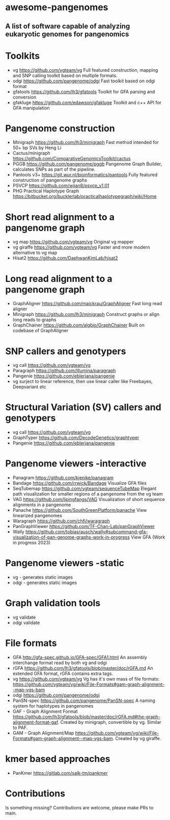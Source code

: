 # awesome-pangenomes
## A list of software capable of analyzing eukaryotic genomes for pangenomics 


# Toolkits

* vg https://github.com/vgteam/vg Full featured construction, mapping and SNP calling toolkit based on multiple formats.
* odgi https://github.com/pangenome/odgi Fast toolkit based on odgi format
* gfatools https://github.com/lh3/gfatools Toolkit for GFA parsing and conversion
* gfakluge https://github.com/edawson/gfakluge Toolkit and c++ API for GFA manipulation



# Pangenome construction

* Minigraph https://github.com/lh3/minigraph Fast method intended for 50+ bp SVs by Heng Li
* Cactus/minigraph https://github.com/ComparativeGenomicsToolkit/cactus 
* PGGB https://github.com/pangenome/pggb Pangenome Graph Builder, calculates SNPs as part of the pipeline.
* Pantools v3+ https://git.wur.nl/bioinformatics/pantools Fully featured construction of pangenome graphs
* PSVCP https://github.com/wjian8/psvcp_v1.01
* PHG Practical Haplotype Graph https://bitbucket.org/bucklerlab/practicalhaplotypegraph/wiki/Home


# Short read alignment to a pangenome graph

* vg map https://github.com/vgteam/vg Original vg mapper
* vg giraffe https://github.com/vgteam/vg Faster and more modern alternative to vg map
* Hisat2 https://github.com/DaehwanKimLab/hisat2



# Long read alignment to a pangenome graph

* GraphAligner https://github.com/maickrau/GraphAligner Fast long read aligner
* Minigraph https://github.com/lh3/minigraph Construct graphs or align long reads to graphs
* GraphChainer https://github.com/algbio/GraphChainer Built on codebase of GraphAligner



# SNP callers and genotypers

* vg call https://github.com/vgteam/vg
* Paragraph https://github.com/Illumina/paragraph
* Pangenie https://github.com/eblerjana/pangenie
* vg surject to linear reference, then use linear caller like Freebayes, Deepvariant etc



# Structural Variation (SV) callers and genotypers

* vg call https://github.com/vgteam/vg
* GraphTyper https://github.com/DecodeGenetics/graphtyper 
* Pangenie https://github.com/eblerjana/pangenie



# Pangenome viewers -interactive

* Panagram https://github.com/kjenike/panagram 
* Bandage https://github.com/rrwick/Bandage Visualize GFA files
* SeqTubemap https://github.com/vgteam/sequenceTubeMap Elegant path visualization for smaller regions of a pangenome from the vg team
* VAG https://github.com/lipingfangs/VAG Visualization of short sequence alignments in a pangenome
* Panache https://github.com/SouthGreenPlatform/panache View linearized pangenomes
* Waragraph https://github.com/chfi/waragraph
* PanGraphViewer https://github.com/TF-Chan-Lab/panGraphViewer
* Wally https://github.com/tobiasrausch/wally#subcommand-gfa-visualization-of-pan-genome-graphs-work-in-progress View GFA (Work in progress 2023)

# Pangenome viewers -static

* vg - generates static images
* odgi - generates static images


# Graph validation tools

* vg validate
* odgi validate



# File formats

* GFA http://gfa-spec.github.io/GFA-spec/GFA1.html An assembly interchange format read by both vg and odgi
* rGFA https://github.com/lh3/gfatools/blob/master/doc/rGFA.md An extended GFA format, rGFA contains extra tags.
* vg https://github.com/vgteam/vg Vg has it's own mass of file formats: https://github.com/vgteam/vg/wiki/File-Formats#gam-graph-alignment--map-vgs-bam
* odgi https://github.com/pangenome/odgi
* PanSN-spec https://github.com/pangenome/PanSN-spec A naming system for haplotypes in pangenomes
* GAF - Graph Alignment Format https://github.com/lh3/gfatools/blob/master/doc/rGFA.md#the-graph-alignment-format-gaf. Created by minigraph, convertible by vg. Similar to PAF.
* GAM - Graph Alignment/Map https://github.com/vgteam/vg/wiki/File-Formats#gam-graph-alignment--map-vgs-bam. Created by vg giraffe. 


# kmer based approaches

* PanKmer https://gitlab.com/salk-tm/pankmer



# Contributions

Is something missing? Contributions are welcome, please make PRs to main.
